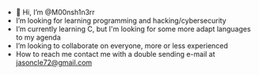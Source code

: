 - 👋 Hi, I’m @M00nsh1n3rr
- I’m looking for learning programming and hacking/cybersecurity
- I’m currently learning C, but I'm looking for some more adapt languages to my agenda
- I’m looking to collaborate on everyone, more or less experienced
- How to reach me contact me with a double sending e-mail at jasoncle72@gmail.com

<!---
M00nsh1n3rr/M00nsh1n3rr is a ✨ special ✨ repository because its `README.md` (this file) appears on your GitHub profile.
You can click the Preview link to take a look at your changes.
--->
